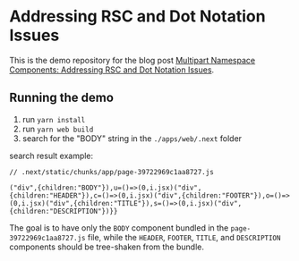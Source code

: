 # Addressing RSC and Dot Notation Issues

This is the demo repository for the blog post [Multipart Namespace Components: Addressing RSC and Dot Notation Issues](https://ivicabatinic.from.hr/posts/multipart-namespace-components-addressing-rsc-and-dot-notation-issues?ck_subscriber_id=1866524825&utm_source=convertkit&utm_medium=email&utm_campaign=%E2%9A%9B%EF%B8%8F%20This%20Week%20In%20React%20#198:%20React-Email,%20MUI,%20Rspack,%20prerendering,%20tree-shaking,%20Next.js,%20TanStack,%20Remix,%20RSC,%20Code%20Hike,%20Astro,%20CodePush,%20visionOS,%20Tophat,%20Bluetooth,%20MKKV,%20Swift,%20Re.Pack,%20Reanimated,%20TypeScript,%20Node...%20-%2014840825).

## Running the demo

1. run `yarn install`
2. run `yarn web build`
3. search for the "BODY" string in the `./apps/web/.next` folder

search result example:
```
// .next/static/chunks/app/page-39722969c1aa8727.js

("div",{children:"BODY"}),u=()=>(0,i.jsx)("div",{children:"HEADER"}),c=()=>(0,i.jsx)("div",{children:"FOOTER"}),o=()=>(0,i.jsx)("div",{children:"TITLE"}),s=()=>(0,i.jsx)("div",{children:"DESCRIPTION"})}}
```

The goal is to have only the `BODY` component bundled in the `page-39722969c1aa8727.js` file, while the `HEADER`, `FOOTER`, `TITLE`, and `DESCRIPTION` components should be tree-shaken from the bundle.